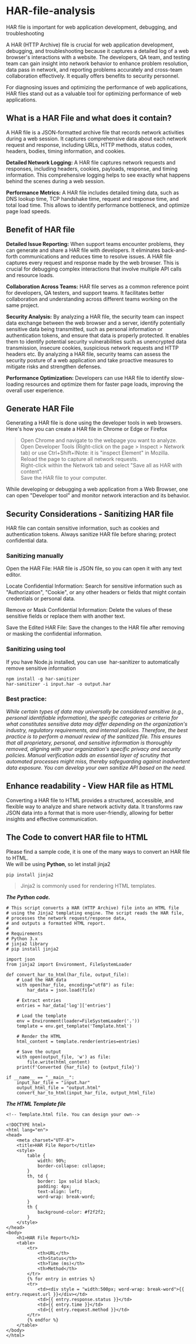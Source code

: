 # HAR-file-analysis
HAR file is important for web application development, debugging, and troubleshooting

A HAR (HTTP Archive) file is crucial for web application development, debugging, and troubleshooting because it captures a detailed log of a web browser's interactions with a website. The developers, QA team, and testing team can gain insight into network behavior to enhance problem resolution, data pass in network, and reporting problems accurately and cross-team collaboration effectively. It equally offers benefits to security personnel.

For diagnosing issues and optimizing the performance of web applications, HAR files stand out as a valuable tool for optimizing performance of web applications.

## What is a HAR File and what does it contain?

A HAR file is a JSON-formatted archive file that records network activities during a web session. It captures comprehensive data about each network request and response, including URLs, HTTP methods, status codes, headers, bodies, timing information, and cookies.

**Detailed Network Logging:** A HAR file captures network requests and responses, including headers, cookies, payloads, response, and timing information. This comprehensive logging helps to see exactly what happens behind the scenes during a web session.</li>

**Performance Metrics:** A HAR file includes detailed timing data, such as DNS lookup time, TCP handshake time, request and response time, and total load time. This allows to identify performance bottleneck, and optimize page load speeds.

## Benefit of HAR file

**Detailed Issue Reporting:** When support teams encounter problems, they can generate and share a HAR file with developers. It eliminates back-and-forth communications and reduces time to resolve issues. A HAR file captures every request and response made by the web browser. This is crucial for debugging complex interactions that involve multiple API calls and resource loads.

**Collaboration Across Teams:** HAR file serves as a common reference point for developers, QA testers, and support teams. It facilitates better collaboration and understanding across different teams working on the same project.

**Security Analysis:** By analyzing a HAR file, the security team can inspect data exchange between the web browser and a server, identify potentially sensitive data being transmitted, such as personal information or authentication tokens, and ensure that data is properly protected. It enables them to identify potential security vulnerabilities such as unencrypted data transmission, insecure cookies, suspicious network requests and HTTP headers etc. By analyzing a HAR file, security teams can assess the security posture of a web application and take proactive measures to mitigate risks and strengthen defenses.

**Performance Optimization:** Developers can use HAR file to identify slow-loading resources and optimize them for faster page loads, improving the overall user experience.

## Generate HAR File

Generating a HAR file is done using the developer tools in web browsers. Here's how you can create a HAR file in Chrome or Edge or Firefox

>Open Chrome and navigate to the webpage you want to analyze.  
Open Developer Tools (Right-click on the page > Inspect > Network tab) or use Ctrl+Shift+INote: it is "inspect Element" in Mozilla.  
Reload the page to capture all network requests.  
Right-click within the Network tab and select "Save all as HAR with content".  
Save the HAR file to your computer.  

While developing or debugging a web application from a Web Browser, one can open "Developer tool" and monitor network interaction and its behavior.

## Security Considerations - Sanitizing HAR file

HAR file can contain sensitive information, such as cookies and authentication tokens. Always sanitize HAR file before sharing; protect confidential data.

### Sanitizing manually

Open the HAR File: HAR file is JSON file, so you can open it with any text editor.

Locate Confidential Information: Search for sensitive information such as "Authorization", "Cookie", or any other headers or fields that might contain credentials or personal data.

Remove or Mask Confidential Information: Delete the values of these sensitive fields or replace them with another text.

Save the Edited HAR File: Save the changes to the HAR file after removing or masking the confidential information.

### Sanitizing using tool

If you have Node.js installed, you can use  har-sanitizer to automatically remove sensitive information

```
npm install -g har-sanitizer
har-sanitizer -i input.har -o output.har
```

### Best practice:

_While certain types of data may universally be considered sensitive (e.g., personal identifiable information), the specific categories or criteria for what constitutes sensitive data may differ depending on the organization's industry, regulatory requirements, and internal policies. Therefore, the best practice is to perform a manual review of the sanitized file. This ensures that all proprietary, personal, and sensitive information is thoroughly removed, aligning with your organization's specific privacy and security policies. Manual verification adds an essential layer of scrutiny that automated processes might miss, thereby safeguarding against inadvertent data exposure. You can develop your own sanitize API based on the need._


## Enhance readability - View HAR file as HTML

Converting a HAR file to HTML provides a structured, accessible, and flexible way to analyze and share network activity data. It transforms raw JSON data into a format that is more user-friendly, allowing for better insights and effective communication.


## The Code to convert HAR file to HTML
Please find a sample code, it is one of the many ways to convert an HAR file to HTML.  
We will be using **Python**, so let install jinja2
```
pip install jinja2
```

>Jinja2 is commonly used for rendering HTML templates.

***The Python code.***

```
# This script converts a HAR (HTTP Archive) file into an HTML file 
# using the Jinja2 templating engine. The script reads the HAR file, 
# processes the network request/response data, 
# and outputs a formatted HTML report.
#
# Requirements
# Python 3.x
# jinja2 library
# pip install jinja2

import json
from jinja2 import Environment, FileSystemLoader

def convert_har_to_html(har_file, output_file):
    # Load the HAR data
    with open(har_file, encoding="utf8") as file:
        har_data = json.load(file)
    
    # Extract entries
    entries = har_data['log']['entries']
    
    # Load the template
    env = Environment(loader=FileSystemLoader('.'))
    template = env.get_template('Template.html')
    
    # Render the HTML
    html_content = template.render(entries=entries)
    
    # Save the output
    with open(output_file, 'w') as file:
        file.write(html_content)
    print(f'Converted {har_file} to {output_file}')

if __name__ == "__main__":
    input_har_file = "input.har"
    output_html_file = "output.html"
    convert_har_to_html(input_har_file, output_html_file)

```

***The HTML Template file***

```
<!-- Template.html file. You can design your own-->

<!DOCTYPE html>
<html lang="en">
<head>
    <meta charset="UTF-8">
    <title>HAR File Report</title>
    <style>
        table {
            width: 90%;
            border-collapse: collapse;
        }
        th, td {
            border: 1px solid black;
            padding: 4px;
            text-align: left;
			word-wrap: break-word;
        }
        th {
            background-color: #f2f2f2;
        }
    </style>
</head>
<body>
    <h1>HAR File Report</h1>
    <table>
        <tr>
            <th>URL</th>
            <th>Status</th>
            <th>Time (ms)</th>
            <th>Method</th>
        </tr>
        {% for entry in entries %}
        <tr>
            <td><div style = "width:500px; word-wrap: break-word">{{ entry.request.url }}</div></td>
            <td>{{ entry.response.status }}</td>
            <td>{{ entry.time }}</td>
            <td>{{ entry.request.method }}</td>
        </tr>
        {% endfor %}
    </table>
</body>
</html>
```

